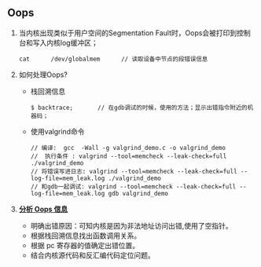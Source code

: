 ## Oops

1. 当内核出现类似于用户空间的Segmentation Fault时，Oops会被打印到控制台和写入内核log缓冲区；

   ```
   cat		/dev/globalmem		// 读取设备中节点的段错误信息
   ```

2. 如何处理Oops?

   + 栈回溯信息

     ```
     $ backtrace;		// 在gdb调试的时候，使用的方法；显示出错指令附近的机器码；
     ```

   + 使用valgrind命令

     ```
     // 编译:  gcc  -Wall -g valgrind_demo.c -o valgrind_demo
     //  执行条件 : valgrind --tool=memcheck --leak-check=full ./valgrind_demo
     // 将错误写进日志: valgrind --tool=memcheck --leak-check=full --log-file=mem_leak.log ./valgrind_demo
     // 和gdb一起调试: valgrind --tool=memcheck --leak-check=full --log-file=mem_leak.log gdb valgrind_demo
     ```

3. **[分析 Oops 信息](https://blog.csdn.net/kangear/article/details/8217329)**

   + 明确出错原因：可知内核是因为非法地址访问出错,使用了空指针。
   + 根据栈回溯信息找出函数调用关系。
   + 根据 pc 寄存器的值确定出错位置。
   + 结合内核源代码和反汇编代码定位问题。